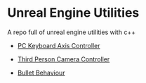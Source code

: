 # Unreal Engine Utilities
A repo full of unreal engine utilities with c++

 - [PC Keyboard Axis Controller](pc_keyboard_axis)

 - [Third Person Camera Controller](ThirdPersonCamera)

 - [Bullet Behaviour](Bulletobject)
